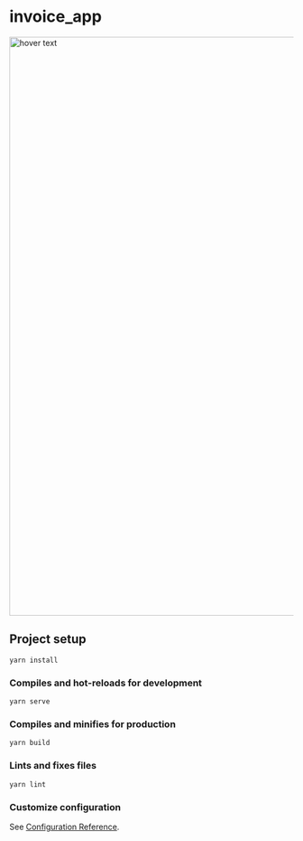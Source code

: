 # invoice_app

<img src="https://user-images.githubusercontent.com/13764097/147454951-b2b4fd57-93af-43a7-8f61-bc41271d844e.jpeg" width="1024" title="hover text">

## Project setup
```
yarn install
```

### Compiles and hot-reloads for development
```
yarn serve
```

### Compiles and minifies for production
```
yarn build
```

### Lints and fixes files
```
yarn lint
```

### Customize configuration
See [Configuration Reference](https://cli.vuejs.org/config/).
